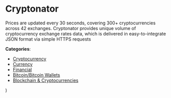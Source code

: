 # Cryptonator


Prices are updated every 30 seconds, covering 300+ cryptocurrencies across 42 exchanges. Cryptonator provides unique volume of cryptocurrency exchange rates data, which is delivered in easy-to-integrate JSON format via simple HTTPS requests



**Categories**:
- [Cryptocurrency](https://github.com/apis-list/apis-list#cryptocurrency)
- [Currency](https://github.com/apis-list/apis-list#currency)
- [Financial](https://github.com/apis-list/apis-list#financial)
- [Bitcoin/Bitcoin Wallets](https://github.com/apis-list/apis-list#bitcoin-bitcoin-wallets)
- [Blockchain & Cryptocurrencies](https://github.com/apis-list/apis-list#blockchain-and-cryptocurrencies)



)



